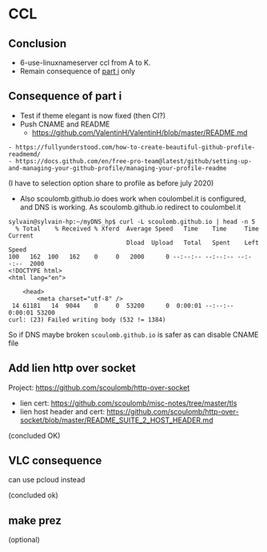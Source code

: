# CCL

## Conclusion 

- 6-use-linuxnameserver ccl from A to K.
- Remain consequence of [part i](6-use-linux-nameserver-part-i.md) only

## Consequence of part i

- Test if theme elegant is now fixed (then CI?)
- Push CNAME and README 
    - https://github.com/ValentinH/ValentinH/blob/master/README.md
 <!-- seen from PR https://github.com/scoulomb/attestation-covid19-saison2-auto/pull/12 to ValentinH --> 
    - https://fullyunderstood.com/how-to-create-beautiful-github-profile-readmemd/
    - https://docs.github.com/en/free-pro-team@latest/github/setting-up-and-managing-your-github-profile/managing-your-profile-readme
(I have to selection option share to profile as before july 2020)

- Also scoulomb.github.io does work when coulombel.it is configured, and DNS is working.
As scoulomb.github.io redirect to coulombel.it
````shell script
sylvain@sylvain-hp:~/myDNS_hp$ curl -L scoulomb.github.io | head -n 5
  % Total    % Received % Xferd  Average Speed   Time    Time     Time  Current
                                 Dload  Upload   Total   Spent    Left  Speed
100   162  100   162    0     0   2000      0 --:--:-- --:--:-- --:--:--  2000
<!DOCTYPE html>
<html lang="en">

    <head>
        <meta charset="utf-8" />
 14 61181   14  9044    0     0  53200      0  0:00:01 --:--:--  0:00:01 53200
curl: (23) Failed writing body (532 != 1384)
````

So if DNS maybe broken `scoulomb.github.io` is safer as can disable CNAME file

<!--
(cert etc is clear)
-->

## Add lien http over socket

Project: https://github.com/scoulomb/http-over-socket

- lien cert: https://github.com/scoulomb/misc-notes/tree/master/tls
- lien host header and cert: https://github.com/scoulomb/http-over-socket/blob/master/README_SUITE_2_HOST_HEADER.md 

(concluded OK)


## VLC consequence 

can use pcloud instead 

(concluded ok)

## make prez 

(optional)